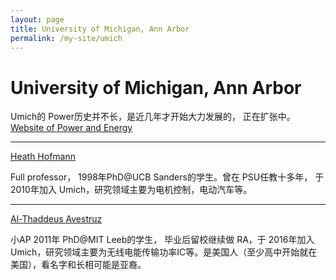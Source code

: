 ```yaml
---
layout: page
title: University of Michigan, Ann Arbor
permalink: /my-site/umich
---
```

# University of Michigan, Ann Arbor

Umich的 Power历史并不长，是近几年才开始大力发展的， 正在扩张中。
[Website of Power and Energy](http://www.eecs.umich.edu/eecs/research/area.html?r_id=48)

---

[Heath Hofmann](https://hofmann.engin.umich.edu/)

Full professor， 1998年PhD@UCB Sanders的学生。曾在 PSU任教十多年，
于2010年加入 Umich，研究领域主要为电机控制，电动汽车等。

---

[Al-Thaddeus Avestruz](https://avestruz.engin.umich.edu/)

小AP 2011年 PhD@MIT Leeb的学生， 毕业后留校继续做 RA，于 2016年加入 Umich，研究领域主要为无线电能传输功率IC等。是美国人（至少高中开始就在美国），看名字和长相可能是亚裔。
